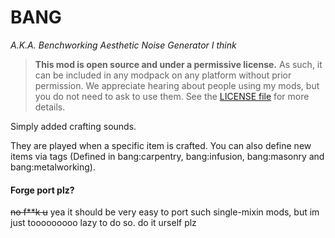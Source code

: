# BANG

*A.K.A. Benchworking Aesthetic Noise Generator I think*

> **This mod is open source and under a permissive license.** As such, it can be included in any modpack on any platform without prior permission. We appreciate hearing about people using my mods, but you do not need to ask to use them. See the [LICENSE file](LICENSE) for more details.

Simply added crafting sounds.

They are played when a specific item is crafted. You can also define new items via tags (Defined in bang:carpentry, bang:infusion, bang:masonry and bang:metalworking).

#### Forge port plz?

~~no f**k u~~ yea it should be very easy to port such single-mixin mods, but im just tooooooooo lazy to do so. do it urself plz
